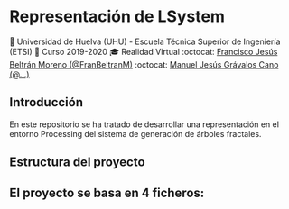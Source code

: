 # Representación de LSystem
:office: Universidad de Huelva (UHU) - Escuela Técnica Superior de Ingeniería (ETSI)
:calendar: Curso 2019-2020
:mortar_board: Realidad Virtual
:octocat: [Francisco Jesús Beltrán Moreno (@FranBeltranM)](https://github.com/FranBeltranM)
:octocat: [Manuel Jesús Grávalos Cano (@...)](...)

## Introducción
En este repositorio se ha tratado de desarrollar una representación en el entorno Processing del sistema de generación de árboles fractales.

## Estructura del proyecto
El proyecto se basa en 4 ficheros:
- 
